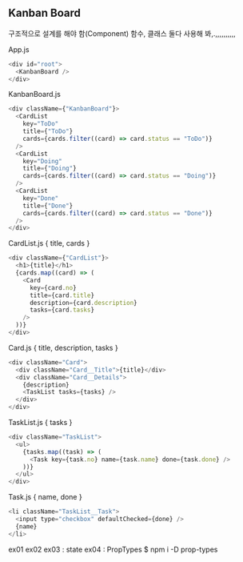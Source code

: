 ## Kanban Board

구조적으로 설계를 해야 함(Component)
함수, 클래스 둘다 사용해 봐,.,,,,,,,,,,

App.js

```javascript
<div id="root">
  <KanbanBoard />
</div>
```

KanbanBoard.js

```javascript
<div className={"KanbanBoard"}>
  <CardList
    key="ToDo"
    title={"ToDo"}
    cards={cards.filter((card) => card.status == "ToDo")}
  />
  <CardList
    key="Doing"
    title={"Doing"}
    cards={cards.filter((card) => card.status == "Doing")}
  />
  <CardList
    key="Done"
    title={"Done"}
    cards={cards.filter((card) => card.status == "Done")}
  />
</div>
```

CardList.js
{ title, cards }

```javascript
<div className={"CardList"}>
  <h1>{title}</h1>
  {cards.map((card) => (
    <Card
      key={card.no}
      title={card.title}
      description={card.description}
      tasks={card.tasks}
    />
  ))}
</div>
```

Card.js
{ title, description, tasks }

```javascript
<div className="Card">
  <div className="Card__Title">{title}</div>
  <div className="Card__Details">
    {description}
    <TaskList tasks={tasks} />
  </div>
</div>
```

TaskList.js
{ tasks }

```javascript
<div className="TaskList">
  <ul>
    {tasks.map((task) => (
      <Task key={task.no} name={task.name} done={task.done} />
    ))}
  </ul>
</div>
```

Task.js
{ name, done }

```javascript
<li className="TaskList__Task">
  <input type="checkbox" defaultChecked={done} />
  {name}
</li>
```

ex01
ex02
ex03 : state
ex04 : PropTypes $ npm i -D prop-types
